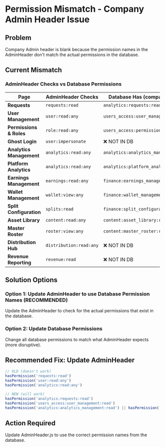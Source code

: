 # Permission Mismatch - Company Admin Header Issue

## Problem
Company Admin header is blank because the permission names in the AdminHeader don't match the actual permissions in the database.

## Current Mismatch

### AdminHeader Checks vs Database Permissions

| Page | AdminHeader Checks | Database Has (company_admin) | Match? |
|------|-------------------|------------------------------|--------|
| **Requests** | `requests:read` | `analytics:requests:read` | ❌ NO |
| **User Management** | `user:read:any` | `users_access:user_management:read` | ❌ NO |
| **Permissions & Roles** | `role:read:any` | `users_access:permissions_roles:read` | ❌ NO |
| **Ghost Login** | `user:impersonate` | ❌ NOT IN DB | ❌ NO |
| **Analytics Management** | `analytics:read:any` | `analytics:analytics_management:read` | ❌ NO |
| **Platform Analytics** | `analytics:read:any` | `analytics:platform_analytics:read` | ❌ NO |
| **Earnings Management** | `earnings:read:any` | `finance:earnings_management:read` | ❌ NO |
| **Wallet Management** | `wallet:view:any` | `finance:wallet_management:read` | ❌ NO |
| **Split Configuration** | `splits:read` | `finance:split_configuration:read` | ❌ NO |
| **Asset Library** | `content:read:any` | `content:asset_library:read` | ❌ NO |
| **Master Roster** | `roster:view:any` | `content:master_roster:read` | ❌ NO |
| **Distribution Hub** | `distribution:read:any` | ❌ NOT IN DB | ❌ NO |
| **Revenue Reporting** | `revenue:read` | ❌ NOT IN DB | ❌ NO |

## Solution Options

### Option 1: Update AdminHeader to use Database Permission Names (RECOMMENDED)
Update the AdminHeader to check for the actual permissions that exist in the database.

### Option 2: Update Database Permissions
Change all database permissions to match what AdminHeader expects (more disruptive).

## Recommended Fix: Update AdminHeader

```javascript
// OLD (doesn't work)
hasPermission('requests:read')
hasPermission('user:read:any')
hasPermission('analytics:read:any')

// NEW (will work)
hasPermission('analytics:requests:read')
hasPermission('users_access:user_management:read')
hasPermission('analytics:analytics_management:read') || hasPermission('analytics:platform_analytics:read')
```

## Action Required
Update AdminHeader.js to use the correct permission names from the database.

